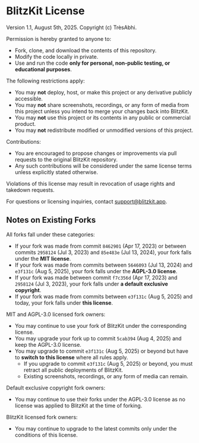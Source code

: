 # BlitzKit License

Version 1.1, August 5th, 2025. Copyright (c) TrèsAbhi.

Permission is hereby granted to anyone to:

- Fork, clone, and download the contents of this repository.
- Modify the code locally in private.
- Use and run the code **only for personal, non-public testing, or educational purposes**.

The following restrictions apply:

- You may **not** deploy, host, or make this project or any derivative publicly accessible.
- You may **not** share screenshots, recordings, or any form of media from this project unless you intend to merge your changes back into BlitzKit.
- You may **not** use this project or its contents in any public or commercial product.
- You may **not** redistribute modified or unmodified versions of this project.

Contributions:

- You are encouraged to propose changes or improvements via pull requests to the original BlitzKit repository.
- Any such contributions will be considered under the same license terms unless explicitly stated otherwise.

Violations of this license may result in revocation of usage rights and takedown requests.

For questions or licensing inquiries, contact support@blitzkit.app.

## Notes on Existing Forks

All forks fall under these categories:

- If your fork was made from commit `8462901` (Apr 17, 2023) or between commits `2958124` (Jul 3, 2023) and `85e483e` (Jul 13, 2024), your fork falls under the **MIT license**.
- If your fork was made from commits between `5646093` (Jul 13, 2024) and `e3f131c` (Aug 5, 2025), your fork falls under the **AGPL-3.0 license**.
- If your fork was made between commit `f7c356d` (Apr 17, 2023) and `2958124` (Jul 3, 2023), your fork falls under **a default exclusive copyright**.
- If your fork was made from commits between `e3f131c` (Aug 5, 2025) and today, your fork falls under **this license**.

MIT and AGPL-3.0 licensed fork owners:

- You may continue to use your fork of BlitzKit under the corresponding license.
- You may upgrade your fork up to commit `5cab394` (Aug 4, 2025) and keep the AGPL-3.0 license.
- You may upgrade to commit `e3f131c` (Aug 5, 2025) or beyond but have to **switch to this license** where all rules apply.
  - If you upgrade to commit `e3f131c` (Aug 5, 2025) or beyond, you must retract all public deployments of BlitzKit.
  - Existing screenshots, recordings, or any form of media can remain.

Default exclusive copyright fork owners:

- You may continue to use their forks under the AGPL-3.0 license as no license was applied to BlitzKit at the time of forking.

BlitzKit licensed fork owners:

- You may continue to upgrade to the latest commits only under the conditions of this license.

